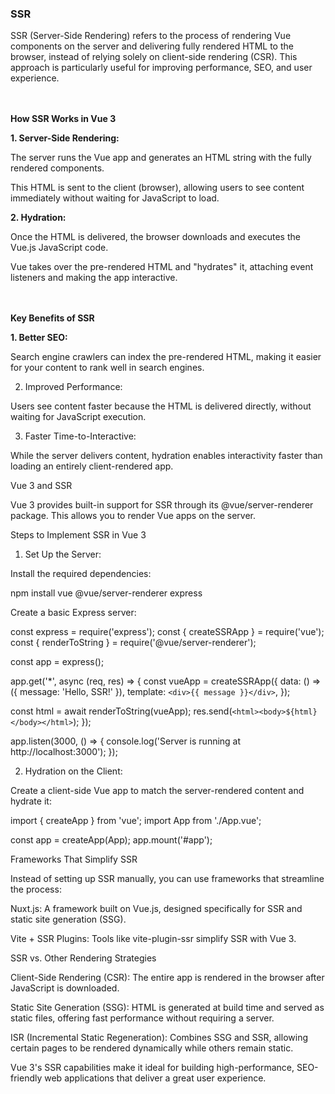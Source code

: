 ### SSR


SSR (Server-Side Rendering) refers to the process of rendering Vue components on the server and delivering fully rendered HTML to the browser, instead of relying solely on client-side rendering (CSR). This approach is particularly useful for improving performance, SEO, and user experience.

\
\
**How SSR Works in Vue 3**

**1. Server-Side Rendering:**

The server runs the Vue app and generates an HTML string with the fully rendered components.

This HTML is sent to the client (browser), allowing users to see content immediately without waiting for JavaScript to load.



**2. Hydration:**

Once the HTML is delivered, the browser downloads and executes the Vue.js JavaScript code.

Vue takes over the pre-rendered HTML and "hydrates" it, attaching event listeners and making the app interactive.


\
\
**Key Benefits of SSR**

**1. Better SEO:**

Search engine crawlers can index the pre-rendered HTML, making it easier for your content to rank well in search engines.



2. Improved Performance:

Users see content faster because the HTML is delivered directly, without waiting for JavaScript execution.



3. Faster Time-to-Interactive:

While the server delivers content, hydration enables interactivity faster than loading an entirely client-rendered app.




Vue 3 and SSR

Vue 3 provides built-in support for SSR through its @vue/server-renderer package. This allows you to render Vue apps on the server.

Steps to Implement SSR in Vue 3

1. Set Up the Server:

Install the required dependencies:

npm install vue @vue/server-renderer express

Create a basic Express server:

const express = require('express');
const { createSSRApp } = require('vue');
const { renderToString } = require('@vue/server-renderer');

const app = express();

app.get('*', async (req, res) => {
  const vueApp = createSSRApp({
    data: () => ({ message: 'Hello, SSR!' }),
    template: `<div>{{ message }}</div>`,
  });

  const html = await renderToString(vueApp);
  res.send(`<html><body>${html}</body></html>`);
});

app.listen(3000, () => {
  console.log('Server is running at http://localhost:3000');
});



2. Hydration on the Client:

Create a client-side Vue app to match the server-rendered content and hydrate it:

import { createApp } from 'vue';
import App from './App.vue';

const app = createApp(App);
app.mount('#app');




Frameworks That Simplify SSR

Instead of setting up SSR manually, you can use frameworks that streamline the process:

Nuxt.js: A framework built on Vue.js, designed specifically for SSR and static site generation (SSG).

Vite + SSR Plugins: Tools like vite-plugin-ssr simplify SSR with Vue 3.


SSR vs. Other Rendering Strategies

Client-Side Rendering (CSR): The entire app is rendered in the browser after JavaScript is downloaded.

Static Site Generation (SSG): HTML is generated at build time and served as static files, offering fast performance without requiring a server.

ISR (Incremental Static Regeneration): Combines SSG and SSR, allowing certain pages to be rendered dynamically while others remain static.


Vue 3's SSR capabilities make it ideal for building high-performance, SEO-friendly web applications that deliver a great user experience.

